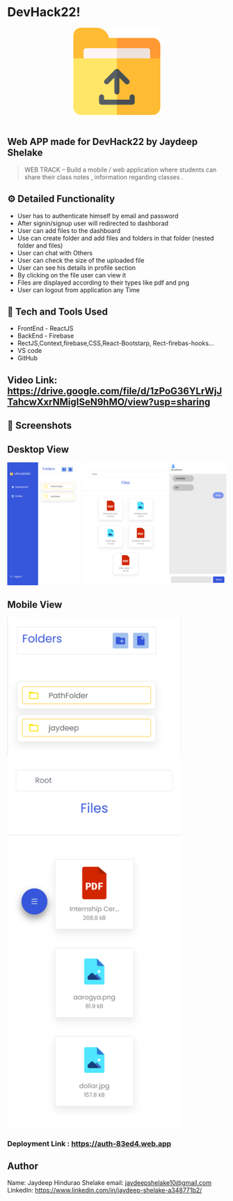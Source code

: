 # DevHack22!

<div align="center">
  <img width="200px" src="./folder.png"/>
</div>
<br>

## Web APP made for DevHack22 by Jaydeep Shelake

> WEB TRACK – Build a mobile / web application where students can share their class notes ,
> information regarding classes .

## ⚙️ Detailed Functionality

- User has to authenticate himself by email and password
- After signin/signup user will redirected to dashborad
- User can add files to the dashboard
- Use can create folder and add files and folders in that folder (nested folder and files)
- User can chat with Others
- User can check the size of the uploaded file
- User can see his details in profile section
- By clicking on the file user can view it
- Files are displayed according to their types like pdf and png
- User can logout from application any Time

## 🚀 Tech and Tools Used

- FrontEnd - ReactJS
- BackEnd - Firebase
- RectJS,Context,firebase,CSS,React-Bootstarp, Rect-firebas-hooks...
- VS code
- GitHub

## Video Link: https://drive.google.com/file/d/1zPoG36YLrWjJTahcwXxrNMigISeN9hMO/view?usp=sharing

## 📸 Screenshots

## Desktop View

<img src="./WebView.png" width='800' height='auto'>
<br>

## Mobile View

<img src="./mobileView.png" width='400' height='auto'>
<br>

### Deployment Link : https://auth-83ed4.web.app

## Author
Name: Jaydeep Hindurao Shelake
email: jaydeepshelake10@gmail.com
LinkedIn: https://www.linkedin.com/in/jaydeep-shelake-a348771b2/
